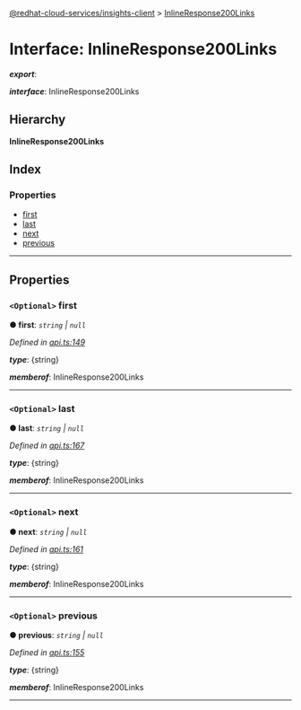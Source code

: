 [@redhat-cloud-services/insights-client](../README.md) > [InlineResponse200Links](../interfaces/inlineresponse200links.md)

# Interface: InlineResponse200Links

*__export__*: 

*__interface__*: InlineResponse200Links

## Hierarchy

**InlineResponse200Links**

## Index

### Properties

* [first](inlineresponse200links.md#first)
* [last](inlineresponse200links.md#last)
* [next](inlineresponse200links.md#next)
* [previous](inlineresponse200links.md#previous)

---

## Properties

<a id="first"></a>

### `<Optional>` first

**● first**: *`string` \| `null`*

*Defined in [api.ts:149](https://github.com/RedHatInsights/javascript-clients/blob/master/packages/insights/api.ts#L149)*

*__type__*: {string}

*__memberof__*: InlineResponse200Links

___
<a id="last"></a>

### `<Optional>` last

**● last**: *`string` \| `null`*

*Defined in [api.ts:167](https://github.com/RedHatInsights/javascript-clients/blob/master/packages/insights/api.ts#L167)*

*__type__*: {string}

*__memberof__*: InlineResponse200Links

___
<a id="next"></a>

### `<Optional>` next

**● next**: *`string` \| `null`*

*Defined in [api.ts:161](https://github.com/RedHatInsights/javascript-clients/blob/master/packages/insights/api.ts#L161)*

*__type__*: {string}

*__memberof__*: InlineResponse200Links

___
<a id="previous"></a>

### `<Optional>` previous

**● previous**: *`string` \| `null`*

*Defined in [api.ts:155](https://github.com/RedHatInsights/javascript-clients/blob/master/packages/insights/api.ts#L155)*

*__type__*: {string}

*__memberof__*: InlineResponse200Links

___

